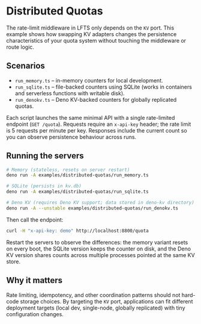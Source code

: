 # Distributed Quotas

The rate-limit middleware in LFTS only depends on the `KV` port. This example shows how swapping KV
adapters changes the persistence characteristics of your quota system without touching the
middleware or route logic.

## Scenarios

- `run_memory.ts` – in-memory counters for local development.
- `run_sqlite.ts` – file-backed counters using SQLite (works in containers and serverless functions
  with writable disk).
- `run_denokv.ts` – Deno KV-backed counters for globally replicated quotas.

Each script launches the same minimal API with a single rate-limited endpoint (`GET /quota`).
Requests require an `x-api-key` header; the rate limit is 5 requests per minute per key. Responses
include the current count so you can observe persistence behaviour across runs.

## Running the servers

```bash
# Memory (stateless, resets on server restart)
deno run -A examples/distributed-quotas/run_memory.ts

# SQLite (persists in kv.db)
deno run -A examples/distributed-quotas/run_sqlite.ts

# Deno KV (requires Deno KV support; data stored in deno-kv directory)
deno run -A --unstable examples/distributed-quotas/run_denokv.ts
```

Then call the endpoint:

```bash
curl -H "x-api-key: demo" http://localhost:8800/quota
```

Restart the servers to observe the differences: the memory variant resets on every boot, the SQLite
version keeps the counter on disk, and the Deno KV version shares counts across multiple processes
pointed at the same KV store.

## Why it matters

Rate limiting, idempotency, and other coordination patterns should not hard-code storage choices. By
targeting the `KV` port, applications can fit different deployment targets (local dev, single-node,
globally replicated) with tiny configuration changes.
